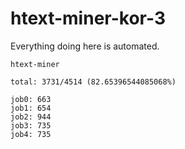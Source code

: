 # htext-miner-kor-3

Everything doing here is automated.

```
htext-miner

total: 3731/4514 (82.65396544085068%)

job0: 663
job1: 654
job2: 944
job3: 735
job4: 735
```